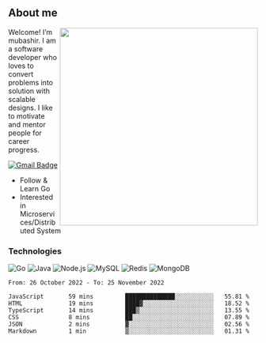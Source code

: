 ## About me

<img align="right" src="https://github-readme-stats-zhiwei-feng.vercel.app/api?username=mub4shir&show_icons=true" width="400" />

Welcome! I’m mubashir. I am a software developer who loves to convert problems into solution with scalable designs. I like to motivate and mentor people for career progress.

[![Gmail Badge](https://img.shields.io/badge/-mubashir11131719@gmail.com-c14438?style=flat-square&logo=Gmail&logoColor=white&link=mailto:mubashir11131719@gmail.com)](mailto:mubashir11131719@gmail.com)




- Follow & Learn Go
- Interested in Microservices/Distributed System


### Technologies
![Go](https://img.shields.io/badge/-Go-000000?style=flat-square&logo=go)
![Java](https://img.shields.io/badge/-Java-E34A86?style=flat-square&logo=java)
![Node.js](https://img.shields.io/badge/-Node.js-000000?style=flat-square&logo=node.js)
![MySQL](https://img.shields.io/badge/-MySQL-orange?style=flat-square&logo=MySQL)
![Redis](https://img.shields.io/badge/-Redis-black?style=flat-square&logo=Redis)
![MongoDB](https://img.shields.io/badge/-MongoDB-000000?style=flat-square&logo=mongodb)






<!--START_SECTION:waka-->

```text
From: 26 October 2022 - To: 25 November 2022

JavaScript       59 mins         ██████████████░░░░░░░░░░░   55.81 %
HTML             19 mins         ████▓░░░░░░░░░░░░░░░░░░░░   18.52 %
TypeScript       14 mins         ███▒░░░░░░░░░░░░░░░░░░░░░   13.55 %
CSS              8 mins          ██░░░░░░░░░░░░░░░░░░░░░░░   07.89 %
JSON             2 mins          ▓░░░░░░░░░░░░░░░░░░░░░░░░   02.56 %
Markdown         1 min           ▒░░░░░░░░░░░░░░░░░░░░░░░░   01.31 %
```

<!--END_SECTION:waka-->
</p>


